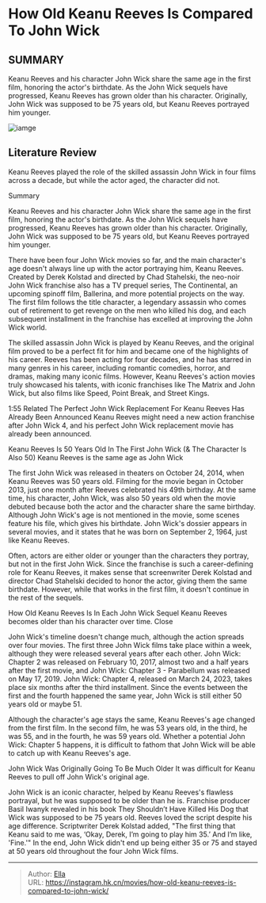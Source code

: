 # How Old Keanu Reeves Is Compared To John Wick


## SUMMARY 



  Keanu Reeves and his character John Wick share the same age in the first film, honoring the actor&#39;s birthdate.   As the John Wick sequels have progressed, Keanu Reeves has grown older than his character.   Originally, John Wick was supposed to be 75 years old, but Keanu Reeves portrayed him younger.  

![iamge](https://static1.srcdn.com/wordpress/wp-content/uploads/2023/12/how-old-keanu-reeves-is-compared-to-john-wick.jpg)

## Literature Review
Keanu Reeves played the role of the skilled assassin John Wick in four films across a decade, but while the actor aged, the character did not.


Summary

  Keanu Reeves and his character John Wick share the same age in the first film, honoring the actor&#39;s birthdate.   As the John Wick sequels have progressed, Keanu Reeves has grown older than his character.   Originally, John Wick was supposed to be 75 years old, but Keanu Reeves portrayed him younger.  






There have been four John Wick movies so far, and the main character&#39;s age doesn&#39;t always line up with the actor portraying him, Keanu Reeves. Created by Derek Kolstad and directed by Chad Stahelski, the neo-noir John Wick franchise also has a TV prequel series, The Continental, an upcoming spinoff film, Ballerina, and more potential projects on the way. The first film follows the title character, a legendary assassin who comes out of retirement to get revenge on the men who killed his dog, and each subsequent installment in the franchise has excelled at improving the John Wick world.

The skilled assassin John Wick is played by Keanu Reeves, and the original film proved to be a perfect fit for him and became one of the highlights of his career. Reeves has been acting for four decades, and he has starred in many genres in his career, including romantic comedies, horror, and dramas, making many iconic films. However, Keanu Reeves&#39;s action movies truly showcased his talents, with iconic franchises like The Matrix and John Wick, but also films like Speed, Point Break, and Street Kings.

  1:55                   Related   The Perfect John Wick Replacement For Keanu Reeves Has Already Been Announced   Keanu Reeves might need a new action franchise after John Wick 4, and his perfect John Wick replacement movie has already been announced.    


 Keanu Reeves Is 50 Years Old In The First John Wick (&amp; The Character Is Also 50) 
Keanu Reeves is the same age as John Wick
          

The first John Wick was released in theaters on October 24, 2014, when Keanu Reeves was 50 years old. Filming for the movie began in October 2013, just one month after Reeves celebrated his 49th birthday. At the same time, his character, John Wick, was also 50 years old when the movie debuted because both the actor and the character share the same birthday. Although John Wick&#39;s age is not mentioned in the movie, some scenes feature his file, which gives his birthdate. John Wick&#39;s dossier appears in several movies, and it states that he was born on September 2, 1964, just like Keanu Reeves.

Often, actors are either older or younger than the characters they portray, but not in the first John Wick. Since the franchise is such a career-defining role for Keanu Reeves, it makes sense that screenwriter Derek Kolstad and director Chad Stahelski decided to honor the actor, giving them the same birthdate. However, while that works in the first film, it doesn&#39;t continue in the rest of the sequels.



 How Old Keanu Reeves Is In Each John Wick Sequel 
Keanu Reeves becomes older than his character over time.
   Close     

John Wick&#39;s timeline doesn&#39;t change much, although the action spreads over four movies. The first three John Wick films take place within a week, although they were released several years after each other. John Wick: Chapter 2 was released on February 10, 2017, almost two and a half years after the first movie, and John Wick: Chapter 3 - Parabellum was released on May 17, 2019. John Wick: Chapter 4, released on March 24, 2023, takes place six months after the third installment. Since the events between the first and the fourth happened the same year, John Wick is still either 50 years old or maybe 51.

Although the character&#39;s age stays the same, Keanu Reeves&#39;s age changed from the first film. In the second film, he was 53 years old, in the third, he was 55, and in the fourth, he was 59 years old. Whether a potential John Wick: Chapter 5 happens, it is difficult to fathom that John Wick will be able to catch up with Keanu Reeves&#39;s age.


 



 John Wick Was Originally Going To Be Much Older 
It was difficult for Keanu Reeves to pull off John Wick&#39;s original age.
          

John Wick is an iconic character, helped by Keanu Reeves&#39;s flawless portrayal, but he was supposed to be older than he is. Franchise producer Basil Iwanyk revealed in his book They Shouldn’t Have Killed His Dog that Wick was supposed to be 75 years old. Reeves loved the script despite his age difference. Scriptwriter Derek Kolstad added, &#34;The first thing that Keanu said to me was, ‘Okay, Derek, I’m going to play him 35.’ And I’m like, &#39;Fine.&#39;&#34; In the end, John Wick didn&#39;t end up being either 35 or 75 and stayed at 50 years old throughout the four John Wick films.



---

> Author: [Ella](https://instagram.hk.cn/)  
> URL: https://instagram.hk.cn/movies/how-old-keanu-reeves-is-compared-to-john-wick/  


